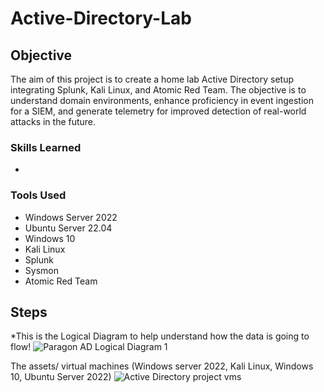 # Active-Directory-Lab

## Objective

The aim of this project is to create a home lab Active Directory setup integrating Splunk, Kali Linux, and Atomic Red Team. The objective is to understand domain environments, enhance proficiency in event ingestion for a SIEM, and generate telemetry for improved detection of real-world attacks in the future.

### Skills Learned

- 
### Tools Used

- Windows Server 2022
- Ubuntu Server 22.04
- Windows 10
- Kali Linux
- Splunk
- Sysmon
- Atomic Red Team 

## Steps


*This is the Logical Diagram to help understand how the data is going to flow!
![Paragon AD Logical Diagram 1](https://github.com/user-attachments/assets/38792190-d4fa-4226-8ae7-8126675b8784)

The assets/ virtual machines (Windows server 2022, Kali Linux, Windows 10, Ubuntu Server 2022)
![Active Directory project vms](https://github.com/user-attachments/assets/be30252d-2867-4958-bff5-2a3a16467705)
